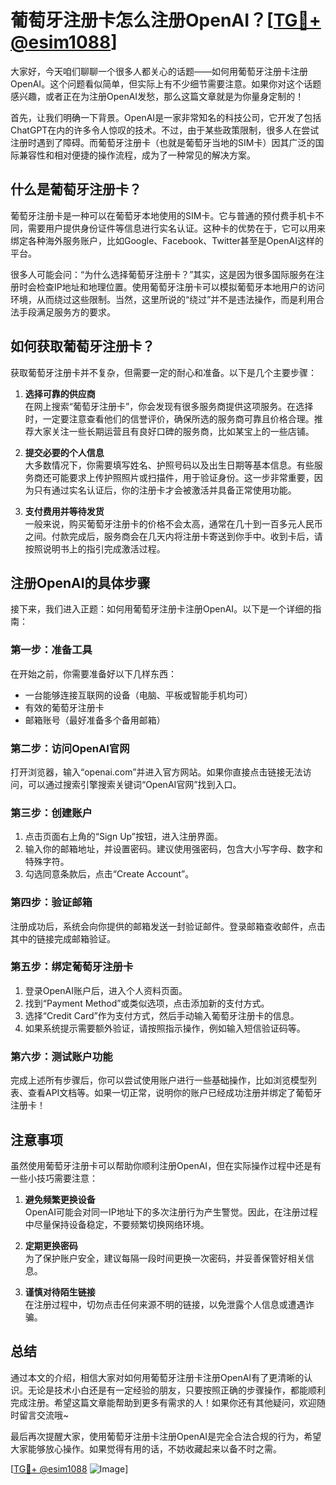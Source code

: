 # 葡萄牙注册卡怎么注册OpenAI？[[TG💪+ @esim1088](https://t.me/s/esim1088)]

大家好，今天咱们聊聊一个很多人都关心的话题——如何用葡萄牙注册卡注册OpenAI。这个问题看似简单，但实际上有不少细节需要注意。如果你对这个话题感兴趣，或者正在为注册OpenAI发愁，那么这篇文章就是为你量身定制的！

首先，让我们明确一下背景。OpenAI是一家非常知名的科技公司，它开发了包括ChatGPT在内的许多令人惊叹的技术。不过，由于某些政策限制，很多人在尝试注册时遇到了障碍。而葡萄牙注册卡（也就是葡萄牙当地的SIM卡）因其广泛的国际兼容性和相对便捷的操作流程，成为了一种常见的解决方案。

## 什么是葡萄牙注册卡？

葡萄牙注册卡是一种可以在葡萄牙本地使用的SIM卡。它与普通的预付费手机卡不同，需要用户提供身份证件等信息进行实名认证。这种卡的优势在于，它可以用来绑定各种海外服务账户，比如Google、Facebook、Twitter甚至是OpenAI这样的平台。

很多人可能会问：“为什么选择葡萄牙注册卡？”其实，这是因为很多国际服务在注册时会检查IP地址和地理位置。使用葡萄牙注册卡可以模拟葡萄牙本地用户的访问环境，从而绕过这些限制。当然，这里所说的“绕过”并不是违法操作，而是利用合法手段满足服务方的要求。

## 如何获取葡萄牙注册卡？

获取葡萄牙注册卡并不复杂，但需要一定的耐心和准备。以下是几个主要步骤：

1. **选择可靠的供应商**  
   在网上搜索“葡萄牙注册卡”，你会发现有很多服务商提供这项服务。在选择时，一定要注意查看他们的信誉评价，确保所选的服务商可靠且价格合理。推荐大家关注一些长期运营且有良好口碑的服务商，比如某宝上的一些店铺。

2. **提交必要的个人信息**  
   大多数情况下，你需要填写姓名、护照号码以及出生日期等基本信息。有些服务商还可能要求上传护照照片或扫描件，用于验证身份。这一步非常重要，因为只有通过实名认证后，你的注册卡才会被激活并具备正常使用功能。

3. **支付费用并等待发货**  
   一般来说，购买葡萄牙注册卡的价格不会太高，通常在几十到一百多元人民币之间。付款完成后，服务商会在几天内将注册卡寄送到你手中。收到卡后，请按照说明书上的指引完成激活过程。

## 注册OpenAI的具体步骤

接下来，我们进入正题：如何用葡萄牙注册卡注册OpenAI。以下是一个详细的指南：

### 第一步：准备工具

在开始之前，你需要准备好以下几样东西：
- 一台能够连接互联网的设备（电脑、平板或智能手机均可）
- 有效的葡萄牙注册卡
- 邮箱账号（最好准备多个备用邮箱）

### 第二步：访问OpenAI官网

打开浏览器，输入“openai.com”并进入官方网站。如果你直接点击链接无法访问，可以通过搜索引擎搜索关键词“OpenAI官网”找到入口。

### 第三步：创建账户

1. 点击页面右上角的“Sign Up”按钮，进入注册界面。
2. 输入你的邮箱地址，并设置密码。建议使用强密码，包含大小写字母、数字和特殊字符。
3. 勾选同意条款后，点击“Create Account”。

### 第四步：验证邮箱

注册成功后，系统会向你提供的邮箱发送一封验证邮件。登录邮箱查收邮件，点击其中的链接完成邮箱验证。

### 第五步：绑定葡萄牙注册卡

1. 登录OpenAI账户后，进入个人资料页面。
2. 找到“Payment Method”或类似选项，点击添加新的支付方式。
3. 选择“Credit Card”作为支付方式，然后手动输入葡萄牙注册卡的信息。
4. 如果系统提示需要额外验证，请按照指示操作，例如输入短信验证码等。

### 第六步：测试账户功能

完成上述所有步骤后，你可以尝试使用账户进行一些基础操作，比如浏览模型列表、查看API文档等。如果一切正常，说明你的账户已经成功注册并绑定了葡萄牙注册卡！

## 注意事项

虽然使用葡萄牙注册卡可以帮助你顺利注册OpenAI，但在实际操作过程中还是有一些小技巧需要注意：

1. **避免频繁更换设备**  
   OpenAI可能会对同一IP地址下的多次注册行为产生警觉。因此，在注册过程中尽量保持设备稳定，不要频繁切换网络环境。

2. **定期更换密码**  
   为了保护账户安全，建议每隔一段时间更换一次密码，并妥善保管好相关信息。

3. **谨慎对待陌生链接**  
   在注册过程中，切勿点击任何来源不明的链接，以免泄露个人信息或遭遇诈骗。

## 总结

通过本文的介绍，相信大家对如何用葡萄牙注册卡注册OpenAI有了更清晰的认识。无论是技术小白还是有一定经验的朋友，只要按照正确的步骤操作，都能顺利完成注册。希望这篇文章能帮助到更多有需求的人！如果你还有其他疑问，欢迎随时留言交流哦~

最后再次提醒大家，使用葡萄牙注册卡注册OpenAI是完全合法合规的行为，希望大家能够放心操作。如果觉得有用的话，不妨收藏起来以备不时之需。

[[TG💪+ @esim1088](https://t.me/s/esim1088) ![Image](https://i.postimg.cc/4NQfJmqS/Snipaste-2025-05-13-00-14-12.png)]